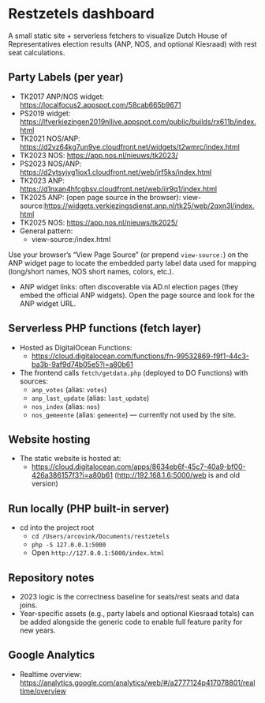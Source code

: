 # Restzetels dashboard

A small static site + serverless fetchers to visualize Dutch House of Representatives election results (ANP, NOS, and optional Kiesraad) with rest seat calculations.

## Party Labels (per year)
- TK2017 ANP/NOS widget: https://localfocus2.appspot.com/58cab665b9671
- PS2019 widget: https://lfverkiezingen2019nllive.appspot.com/public/builds/rx611b/index.html
- TK2021 NOS/ANP: https://d2vz64kg7un9ye.cloudfront.net/widgets/t2wmrc/index.html
- TK2023 NOS: https://app.nos.nl/nieuws/tk2023/
- PS2023 NOS/ANP: https://d2ytsyjyg1iox1.cloudfront.net/web/jrf5ks/index.html
- TK2023 ANP: https://d1nxan4hfcgbsv.cloudfront.net/web/iir9q1/index.html
- TK2025 ANP: (open page source in the browser): view-source:https://widgets.verkiezingsdienst.anp.nl/tk25/web/2qxn3l/index.html
- TK2025 NOS: https://app.nos.nl/nieuws/tk2025/
- General pattern:
  - view-source:<ANP widgets base URL>/index.html

Use your browser’s “View Page Source” (or prepend `view-source:`) on the ANP widget page to locate the embedded party label data used for mapping (long/short names, NOS short names, colors, etc.).

- ANP widget links: often discoverable via AD.nl election pages (they embed the official ANP widgets). Open the page source and look for the ANP widget URL.

## Serverless PHP functions (fetch layer)
- Hosted as DigitalOcean Functions:
  - https://cloud.digitalocean.com/functions/fn-99532869-f9f1-44c3-ba3b-9af9d74b05e5?i=a80b61
- The frontend calls `fetch/getdata.php` (deployed to DO Functions) with sources:
  - `anp_votes` (alias: `votes`)
  - `anp_last_update` (alias: `last_update`)
  - `nos_index` (alias: `nos`)
  - `nos_gemeente` (alias: `gemeente`) — currently not used by the site.

## Website hosting
- The static website is hosted at:
  - https://cloud.digitalocean.com/apps/8634eb6f-45c7-40a9-bf00-426a386157f3?i=a80b61 (http://192.168.1.6:5000/web is and old version)

## Run locally (PHP built-in server)
- cd into the project root
  - `cd /Users/arcovink/Documents/restzetels`
  - `php -S 127.0.0.1:5000`
  - Open `http://127.0.0.1:5000/index.html`

## Repository notes
- 2023 logic is the correctness baseline for seats/rest seats and data joins.
- Year-specific assets (e.g., party labels and optional Kiesraad totals) can be added alongside the generic code to enable full feature parity for new years.

## Google Analytics
- Realtime overview: https://analytics.google.com/analytics/web/#/a2777124p417078801/realtime/overview
